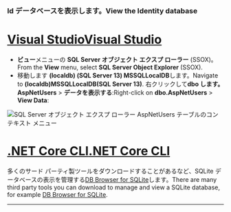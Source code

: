 ### <a name="view-the-identity-database"></a><span data-ttu-id="57bc7-101">Id データベースを表示します。</span><span class="sxs-lookup"><span data-stu-id="57bc7-101">View the Identity database</span></span>

# <a name="visual-studiotabvisual-studio"></a>[<span data-ttu-id="57bc7-102">Visual Studio</span><span class="sxs-lookup"><span data-stu-id="57bc7-102">Visual Studio</span></span>](#tab/visual-studio) 

* <span data-ttu-id="57bc7-103">**ビュー**メニューの  **SQL Server オブジェクト エクスプ ローラー** (SSOX)。</span><span class="sxs-lookup"><span data-stu-id="57bc7-103">From the **View** menu, select **SQL Server Object Explorer** (SSOX).</span></span>
* <span data-ttu-id="57bc7-104">移動します **(localdb) (SQL Server 13) MSSQLLocalDB**します。</span><span class="sxs-lookup"><span data-stu-id="57bc7-104">Navigate to **(localdb)MSSQLLocalDB(SQL Server 13)**.</span></span> <span data-ttu-id="57bc7-105">右クリックして**dbo します。AspNetUsers** > **データを表示する**:</span><span class="sxs-lookup"><span data-stu-id="57bc7-105">Right-click on **dbo.AspNetUsers** > **View Data**:</span></span>

![SQL Server オブジェクト エクスプ ローラー AspNetUsers テーブルのコンテキスト メニュー](~/security/authentication/accconfirm/_static/ssox.png)

# <a name="net-core-clitabnetcore-cli"></a>[<span data-ttu-id="57bc7-107">.NET Core CLI</span><span class="sxs-lookup"><span data-stu-id="57bc7-107">.NET Core CLI</span></span>](#tab/netcore-cli)

<span data-ttu-id="57bc7-108">多くのサード パーティ製ツールをダウンロードすることがあるなど、SQLite データベースの表示を管理する[DB Browser for SQLite](http://sqlitebrowser.org/)します。</span><span class="sxs-lookup"><span data-stu-id="57bc7-108">There are many third party tools you can download to manage and view a SQLite database, for example [DB Browser for SQLite](http://sqlitebrowser.org/).</span></span>

------